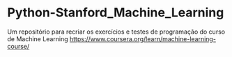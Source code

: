 # Python-Stanford_Machine_Learning
Um repositório para recriar os exercícios e testes de programação do curso de Machine Learning https://www.coursera.org/learn/machine-learning-course/
